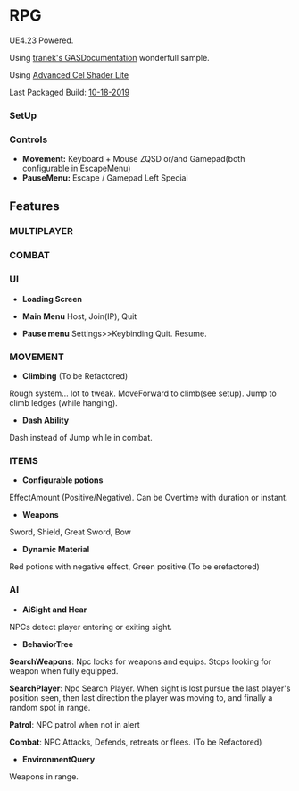 # RPG
UE4.23 Powered.

Using [tranek's GASDocumentation](https://github.com/tranek/GASDocumentation) wonderfull sample.

Using [Advanced Cel Shader Lite](https://www.unrealengine.com/marketplace/en-US/slug/ce2cda95e5f54180b2cf7df24566bdf7)

Last Packaged Build: [10-18-2019](https://drive.google.com/open?id=1wcwdqTeEzCA4OQhCb-Ur9XYWQhIihlfW)

### SetUp

### Controls
+ **Movement:** Keyboard + Mouse ZQSD or/and Gamepad(both configurable in EscapeMenu)
+ **PauseMenu:** Escape / Gamepad Left Special

## Features

### MULTIPLAYER

### COMBAT

### UI

+ **Loading Screen**

+ **Main Menu**
Host, Join(IP), Quit

+ **Pause menu**
Settings>>Keybinding 
Quit.
Resume.

### MOVEMENT

+ **Climbing** (To be Refactored)

Rough system... lot to tweak.
MoveForward to climb(see setup).
Jump to climb ledges (while hanging).

+ **Dash Ability**

Dash instead of Jump while in combat.

### ITEMS

+ **Configurable potions**

EffectAmount (Positive/Negative).
Can be Overtime with duration or instant.

+ **Weapons**

Sword, Shield, Great Sword, Bow

+ **Dynamic Material**

Red potions with negative effect, Green positive.(To be erefactored)

### AI

+ **AiSight and Hear**

NPCs detect player entering or exiting sight.

+ **BehaviorTree**

**SearchWeapons**: Npc looks for weapons and equips.
Stops looking for weapon when fully equipped.

**SearchPlayer**: Npc Search Player.
When sight is lost pursue the last player's position seen,
then last direction the player was moving to, and finally a random spot in range.

**Patrol**: NPC patrol when not in alert

**Combat**: NPC Attacks, Defends, retreats or flees. (To be Refactored)

+ **EnvironmentQuery**

Weapons in range.
